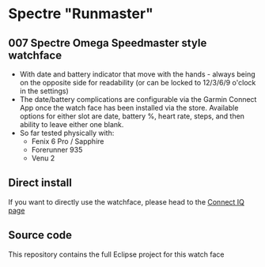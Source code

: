 # Spectre "Runmaster"
## 007 Spectre Omega Speedmaster style watchface

* With date and battery indicator that move with the hands - always being on the opposite side for readability (or can be locked to 12/3/6/9 o'clock in the settings)
* The date/battery complications are configurable via the Garmin Connect App once the watch face has been installed via the store. Available options for either slot are date, battery %, heart rate, steps, and then ability to leave either one blank.
* So far tested physically with:
  * Fenix 6 Pro / Sapphire
  * Forerunner 935
  * Venu 2



## Direct install
If you want to directly use the watchface, please head to the [Connect IQ page](https://apps.garmin.com/en-US/apps/904f5de7-2dc6-456f-9f5d-fc81dd47c53e)

## Source code
This repository contains the full Eclipse project for this watch face
